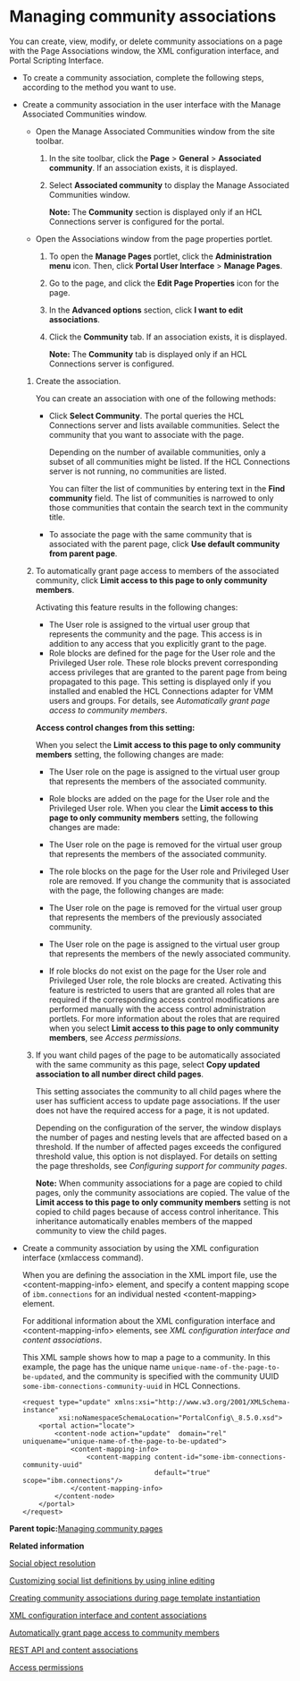 # Managing community associations 

You can create, view, modify, or delete community associations on a page with the Page Associations window, the XML configuration interface, and Portal Scripting Interface.

-   To create a community association, complete the following steps, according to the method you want to use.
-   Create a community association in the user interface with the Manage Associated Communities window.

    -   Open the Manage Associated Communities window from the site toolbar.
        1.  In the site toolbar, click the **Page** \> **General** \> **Associated community**. If an association exists, it is displayed.
        2.  Select **Associated community** to display the Manage Associated Communities window.

            **Note:** The **Community** section is displayed only if an HCL Connections server is configured for the portal.

    -   Open the Associations window from the page properties portlet.
        1.  To open the **Manage Pages** portlet, click the **Administration menu** icon. Then, click **Portal User Interface** \> **Manage Pages**.
        2.  Go to the page, and click the **Edit Page Properties** icon for the page.
        3.  In the **Advanced options** section, click **I want to edit associations**.
        4.  Click the **Community** tab. If an association exists, it is displayed.

            **Note:** The **Community** tab is displayed only if an HCL Connections server is configured.

    1.  Create the association.

        You can create an association with one of the following methods:

        -   Click **Select Community**. The portal queries the HCL Connections server and lists available communities. Select the community that you want to associate with the page.

            Depending on the number of available communities, only a subset of all communities might be listed. If the HCL Connections server is not running, no communities are listed.

            You can filter the list of communities by entering text in the **Find community** field. The list of communities is narrowed to only those communities that contain the search text in the community title.

        -   To associate the page with the same community that is associated with the parent page, click **Use default community from parent page**.
    2.  To automatically grant page access to members of the associated community, click **Limit access to this page to only community members**.

        Activating this feature results in the following changes:

        -   The User role is assigned to the virtual user group that represents the community and the page. This access is in addition to any access that you explicitly grant to the page.
        -   Role blocks are defined for the page for the User role and the Privileged User role. These role blocks prevent corresponding access privileges that are granted to the parent page from being propagated to this page.
        This setting is displayed only if you installed and enabled the HCL Connections adapter for VMM users and groups. For details, see *Automatically grant page access to community members*.

        **Access control changes from this setting:**

        When you select the **Limit access to this page to only community members** setting, the following changes are made:

        -   The User role on the page is assigned to the virtual user group that represents the members of the associated community.
        -   Role blocks are added on the page for the User role and the Privileged User role.
        When you clear the **Limit access to this page to only community members** setting, the following changes are made:

        -   The User role on the page is removed for the virtual user group that represents the members of the associated community.
        -   The role blocks on the page for the User role and Privileged User role are removed.
        If you change the community that is associated with the page, the following changes are made:

        -   The User role on the page is removed for the virtual user group that represents the members of the previously associated community.
        -   The User role on the page is assigned to the virtual user group that represents the members of the newly associated community.
        -   If role blocks do not exist on the page for the User role and Privileged User role, the role blocks are created.
        Activating this feature is restricted to users that are granted all roles that are required if the corresponding access control modifications are performed manually with the access control administration portlets. For more information about the roles that are required when you select **Limit access to this page to only community members**, see *Access permissions*.

    3.  If you want child pages of the page to be automatically associated with the same community as this page, select **Copy updated association to all number direct child pages**.

        This setting associates the community to all child pages where the user has sufficient access to update page associations. If the user does not have the required access for a page, it is not updated.

        Depending on the configuration of the server, the window displays the number of pages and nesting levels that are affected based on a threshold. If the number of affected pages exceeds the configured threshold value, this option is not displayed. For details on setting the page thresholds, see *Configuring support for community pages*.

        **Note:** When community associations for a page are copied to child pages, only the community associations are copied. The value of the **Limit access to this page to only community members** setting is not copied to child pages because of access control inheritance. This inheritance automatically enables members of the mapped community to view the child pages.

-   Create a community association by using the XML configuration interface \(xmlaccess command\).

    When you are defining the association in the XML import file, use the <content-mapping-info\> element, and specify a content mapping scope of `ibm.connections` for an individual nested <content-mapping\> element.

    For additional information about the XML configuration interface and <content-mapping-info\> elements, see *XML configuration interface and content associations*.

    This XML sample shows how to map a page to a community. In this example, the page has the unique name `unique-name-of-the-page-to-be-updated`, and the community is specified with the community UUID `some-ibm-connections-community-uuid` in HCL Connections.

    ```
    <request type="update" xmlns:xsi="http://www.w3.org/2001/XMLSchema-instance" 
             xsi:noNamespaceSchemaLocation="PortalConfig\_8.5.0.xsd">
        <portal action="locate">
            <content-node action="update"  domain="rel" uniquename="unique-name-of-the-page-to-be-updated">
                <content-mapping-info>
                    <content-mapping content-id="some-ibm-connections-community-uuid" 
                                     default="true" scope="ibm.connections"/>
                </content-mapping-info>
            </content-node>
        </portal>
    </request>
    ```


**Parent topic:**[Managing community pages ](../admin-system/commpages_main.md)

**Related information**  


[Social object resolution ](../social/soc_rendr_soc_obj_resltn.md)

[Customizing social list definitions by using inline editing ](../social/soc_rendr_cust_socl_list.md)

[Creating community associations during page template instantiation](../admin-system/commpages_create_mapping_template.md)

[XML configuration interface and content associations](../admin-system/mp_wcm_contentmap_xml.md)

[Automatically grant page access to community members](../admin-system/commpages_delegate_access.md)

[REST API and content associations ](../admin-system/mp_wcm_contentmap_restapi.md)

[Access permissions](../admin-system/sec_acc_rights.md)

